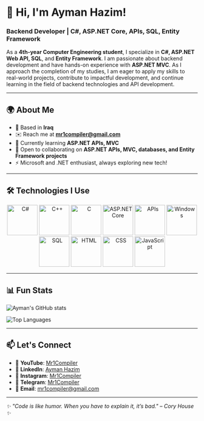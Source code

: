 # 👋 Hi, I'm Ayman Hazim!

### Backend Developer | C#, ASP.NET Core, APIs, SQL, Entity Framework

As a **4th-year Computer Engineering student**, I specialize in **C#, ASP.NET Web API, SQL**, and **Entity Framework**. I am passionate about backend development and have hands-on experience with **ASP.NET MVC**. As I approach the completion of my studies, I am eager to apply my skills to real-world projects, contribute to impactful development, and continue learning in the field of backend technologies and API development.

---

## 🌍 About Me

- 📍 Based in **Iraq**
- ✉️ Reach me at **[mr1compiler@gmail.com](mailto:mr1compiler@gmail.com)**
- 🧠 Currently learning **ASP.NET APIs, MVC**
- 🤝 Open to collaborating on **ASP.NET APIs, MVC, databases, and Entity Framework projects**
- ⚡ Microsoft and .NET enthusiast, always exploring new tech!

---

## 🛠️ Technologies I Use

<div align="center">
  <img src="https://cdn.jsdelivr.net/gh/devicons/devicon/icons/csharp/csharp-original.svg" alt="C#" width="80" height="80" />
  <img src="https://cdn.jsdelivr.net/gh/devicons/devicon/icons/cplusplus/cplusplus-original.svg" alt="C++" width="80" height="80" />
  <img src="https://cdn.jsdelivr.net/gh/devicons/devicon/icons/c/c-original.svg" alt="C" width="80" height="80" />
  <img src="https://cdn.jsdelivr.net/gh/devicons/devicon/icons/dotnetcore/dotnetcore-original.svg" alt="ASP.NET Core" width="80" height="80" />
  <img src="https://img.icons8.com/color/80/api.png" alt="APIs" width="80" height="80" />
  <img src="https://cdn.jsdelivr.net/gh/devicons/devicon/icons/windows8/windows8-original.svg" alt="Windows" width="80" height="80" />
  <img src="https://cdn.jsdelivr.net/gh/devicons/devicon/icons/microsoftsqlserver/microsoftsqlserver-plain.svg" alt="SQL" width="80" height="80" />
  <img src="https://cdn.jsdelivr.net/gh/devicons/devicon/icons/html5/html5-original.svg" alt="HTML" width="80" height="80" />
  <img src="https://cdn.jsdelivr.net/gh/devicons/devicon/icons/css3/css3-original.svg" alt="CSS" width="80" height="80" />
  <img src="https://cdn.jsdelivr.net/gh/devicons/devicon/icons/javascript/javascript-original.svg" alt="JavaScript" width="80" height="80" />
</div>

---

## 📊 Fun Stats

![Ayman's GitHub stats](https://github-readme-stats.vercel.app/api?username=mr1compiler&show_icons=true&theme=tokyonight&hide_border=true)

![Top Languages](https://github-readme-stats.vercel.app/api/top-langs/?username=mr1compiler&layout=compact&theme=tokyonight&hide_border=true)

---

## 📫 Let's Connect

- 🎥 **YouTube**: [Mr1Compiler](https://www.youtube.com/@Mr1Compiler) 
- 💼 **LinkedIn**: [Ayman Hazim](https://www.linkedin.com/in/ayman-hazim-a8219b327/)  
- 📸 **Instagram**: [Mr1Compiler](https://instagram.com/mr1compiler)  
- 💬 **Telegram**: [Mr1Compiler](https://t.me/mr1compiler) 
- 📧 **Email**: [mr1compiler@gmail.com](mailto:mr1compiler@gmail.com)  

---

_✨ "Code is like humor. When you have to explain it, it’s bad." – Cory House ✨_
